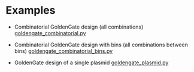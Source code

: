 # Examples

- Combinatorial GoldenGate design (all combinations)
  [goldengate_combinatorial.py](goldengate_combinatorial.py)

- Combinatorial GoldenGate design with bins (all combinations between bins)
  [goldengate_combinatorial_bins.py](goldengate_combinatorial_bins.py)

- GoldenGate design of a single plasmid
  [goldengate_plasmid.py](goldengate_plasmid.py)
